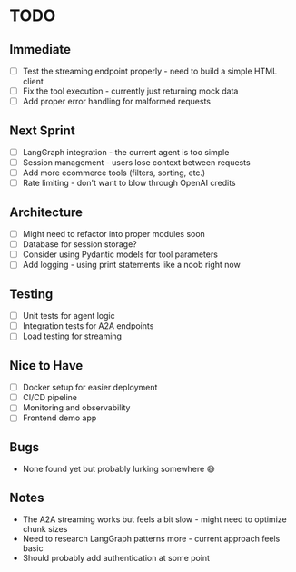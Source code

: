 # TODO

## Immediate
- [ ] Test the streaming endpoint properly - need to build a simple HTML client  
- [ ] Fix the tool execution - currently just returning mock data
- [ ] Add proper error handling for malformed requests

## Next Sprint
- [ ] LangGraph integration - the current agent is too simple
- [ ] Session management - users lose context between requests  
- [ ] Add more ecommerce tools (filters, sorting, etc.)
- [ ] Rate limiting - don't want to blow through OpenAI credits

## Architecture
- [ ] Might need to refactor into proper modules soon
- [ ] Database for session storage? 
- [ ] Consider using Pydantic models for tool parameters
- [ ] Add logging - using print statements like a noob right now

## Testing
- [ ] Unit tests for agent logic
- [ ] Integration tests for A2A endpoints
- [ ] Load testing for streaming

## Nice to Have
- [ ] Docker setup for easier deployment
- [ ] CI/CD pipeline  
- [ ] Monitoring and observability
- [ ] Frontend demo app

## Bugs
- None found yet but probably lurking somewhere 😅

## Notes
- The A2A streaming works but feels a bit slow - might need to optimize chunk sizes
- Need to research LangGraph patterns more - current approach feels basic
- Should probably add authentication at some point 